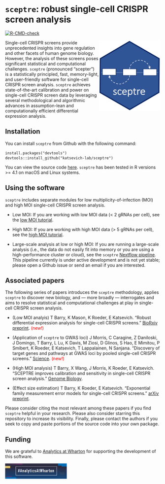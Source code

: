 
<!-- README.md is generated from README.Rmd. Please edit that file -->

# `sceptre`: robust single-cell CRISPR screen analysis

<!-- badges: start -->

[![R-CMD-check](https://github.com/Katsevich-Lab/sceptre/workflows/R-CMD-check/badge.svg)](https://github.com/Katsevich-Lab/sceptre/actions)

<!-- badges: end -->

<img src="man/figures/hex.jpg" align="right" width="200"/>

Single-cell CRISPR screens provide unprecedented insights into gene
regulation and other facets of human genome biology. However, the
analysis of these screens poses significant statistical and
computational challenges. `sceptre` (pronounced “scepter”) is a
statistically principled, fast, memory-light, and user-friendly software
for single-cell CRISPR screen analysis. `sceptre` achieves
state-of-the-art calibration and power on single-cell CRISPR screen data
by leveraging several methodological and algorithmic advances in
assumption-lean and computationally efficient differential expression
analysis.

## Installation

You can install `sceptre` from Github with the following command:

    install.packages("devtools")
    devtools::install_github("katsevich-lab/sceptre")

You can view the source code
[here](https://github.com/Katsevich-Lab/sceptre). `sceptre` has been
tested in R versions \>= 4.1 on macOS and Linux systems.

## Using the software

`sceptre` includes separate modules for low multiplicity-of-infection
(MOI) and high MOI single-cell CRISPR screen analysis.

- Low MOI: If you are working with low MOI data (\< 2 gRNAs per cell),
  see the [low MOI
  tutorial](https://katsevich-lab.github.io/sceptre/articles/lowmoi_tutorial.html).

- High MOI: If you are working with high MOI data (\> 5 gRNAs per cell),
  see the [high MOI
  tutorial](https://katsevich-lab.github.io/sceptre/articles/highmoi_tutorial.html).

- Large-scale analysis at low or high MOI: If you are running a
  large-scale analysis (i.e., the data do not easily fit into memory or
  you are using a high-performance cluster or cloud), see the `sceptre`
  [Nextflow
  pipeline](https://github.com/timothy-barry/sceptre-pipeline). This
  pipeline currently is under active development and is not yet stable;
  please open a Github issue or send an email if you are interested.

## Associated papers

The following series of papers introduces the `sceptre` methodology,
applies `sceptre` to discover new biology, and — more broadly —
interrogates and aims to resolve statistical and computational
challenges at play in single-cell CRISPR screen analysis.

- (Low MOI analyis) T Barry, K Mason, K Roeder, E Katsevich. “Robust
  differential expression analysis for single-cell CRISPR screens.”
  [BioRxiv
  preprint](https://www.biorxiv.org/content/10.1101/2023.05.15.540875v1).
  <span style="color:red">(new!)</span>

- (Application of `sceptre` to GWAS loci) J Morris, C Caragine, Z
  Daniloski, J Domingo, T Barry, L Lu, K Davis, M Ziosi, D Glinos, S
  Hao, E Mimitou, P Smibert, K Roeder, E Katsevich, T Lappalainen, N
  Sanjana. “Discovery of target genes and pathways at GWAS loci by
  pooled single-cell CRISPR screens.”
  [Science](https://www.science.org/doi/10.1126/science.adh7699). <span
  style="color:red">(new!)</span>

- (High MOI analysis) T Barry, X Wang, J Morris, K Roeder, E Katsevich.
  “SCEPTRE improves calibration and sensitivity in single-cell CRISPR
  screen analysis.” [Genome
  Biology](https://genomebiology.biomedcentral.com/articles/10.1186/s13059-021-02545-2).

- (Effect size estimation) T Barry, K Roeder, E Katsevich. “Exponential
  family measurement error models for single-cell CRISPR screens.”
  [arXiv preprint](https://doi.org/10.48550/arXiv.2201.01879).

Please consider citing the most relevant among these papers if you find
`sceptre` helpful in your research. Please also consider starring this
repository to increase its visibility. Finally, please contact the
authors if you seek to copy and paste portions of the source code into
your own package.

## Funding

We are grateful to [Analytics at
Wharton](https://analytics.wharton.upenn.edu/) for supporting the
development of this software.

<img src="man/figures/wharton_analytics.png" align="center" width="200"/>
